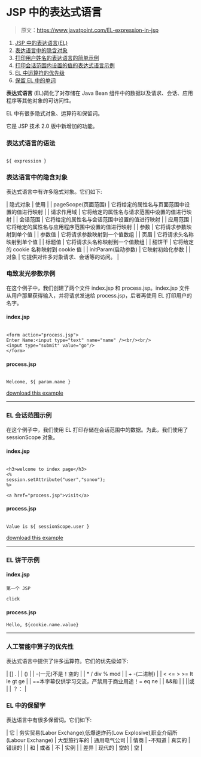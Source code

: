 # JSP 中的表达式语言

> 原文：<https://www.javatpoint.com/EL-expression-in-jsp>

1.  [JSP 中的表达语言(EL)](#)
2.  [表达语言中的隐含对象](#elimplicit)
3.  [打印用户姓名的表达语言的简单示例](#elex1)
4.  [打印会话范围内设置的值的表达式语言示例](#elex2)
5.  [EL 中运算符的优先级](#elprecedence)
6.  [保留 EL 中的单词](#elwords)

**表达式语言** (EL)简化了对存储在 Java Bean 组件中的数据以及请求、会话、应用程序等其他对象的可访问性。

EL 中有很多隐式对象、运算符和保留词。

它是 JSP 技术 2.0 版中新增加的功能。

### 表达式语言的语法

```

${ expression }

```

### 表达语言中的隐含对象

表达式语言中有许多隐式对象。它们如下:

| 隐式对象 | 使用 |
| pageScope(页面范围) | 它将给定的属性名与页面范围中设置的值进行映射 |
| 请求作用域 | 它将给定的属性名与请求范围中设置的值进行映射 |
| 会话范围 | 它将给定的属性名与会话范围中设置的值进行映射 |
| 应用范围 | 它将给定的属性名与应用程序范围中设置的值进行映射 |
| 参数 | 它将请求参数映射到单个值 |
| 参数值 | 它将请求参数映射到一个值数组 |
| 页眉 | 它将请求头名称映射到单个值 |
| 标题值 | 它将请求头名称映射到一个值数组 |
| 甜饼干 | 它将给定的 cookie 名称映射到 cookie 值 |
| initParam(启动参数) | 它映射初始化参数 |
| 对象 | 它提供对许多对象请求、会话等的访问。 |

### 电致发光参数示例

在这个例子中，我们创建了两个文件 index.jsp 和 process.jsp。index.jsp 文件从用户那里获得输入，并将请求发送给 process.jsp，后者再使用 EL 打印用户的名字。

#### index.jsp

```

<form action="process.jsp">
Enter Name:<input type="text" name="name" /><br/><br/>
<input type="submit" value="go"/>
</form>

```

#### process.jsp

```

Welcome, ${ param.name }

```

[download this example](https://static.javatpoint.com/src/jsp/el1.zip)

* * *

### EL 会话范围示例

在这个例子中，我们使用 EL 打印存储在会话范围中的数据。为此，我们使用了 sessionScope 对象。

#### index.jsp

```

<h3>welcome to index page</h3>
<%
session.setAttribute("user","sonoo");
%>

<a href="process.jsp">visit</a>

```

#### process.jsp

```

Value is ${ sessionScope.user }

```

[download this example](https://static.javatpoint.com/src/jsp/el2.zip)

* * *

### EL 饼干示例

#### index.jsp

```
第一个 JSP

click

```

#### process.jsp

```
Hello, ${cookie.name.value}

```

* * *

### 人工智能中算子的优先性

表达式语言中提供了许多运算符。它们的优先级如下:

| [] . |
| () |
| -(一元)不是！空的 |
| * / div % mod |
| + -(二进制) |
| < <= > >= lt le gt ge |
| ==本字幕仅供学习交流，严禁用于商业用途！= eq ne |
| &&和 |
| &#124;&#124;或 |
| ？： |

### EL 中的保留字

表达语言中有很多保留词。它们如下:

| 它 | 务实贸易(Labor Exchange)ˌ低爆速炸药(Low Explosive)ˌ职业介绍所(Labour Exchange) | 大型旅行车的 | 通用电气公司 |
| 情商 | -不知道 | 真实的 | 错误的 |
| 和 | 或者 | 不 | 实例 |
| 差异 | 现代的 | 空的 | 空 |